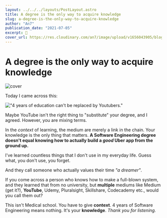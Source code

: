 ```yaml
---
layout: ../../../layouts/PostLayout.astro
title: A degree is the only way to acquire knowledge
slug: a-degree-is-the-only-way-to-acquire-knowledge
author: "An7"
publication_date: "2021-07-05"
excerpt: 🐧
cover_url: https://res.cloudinary.com/an7/image/upload/v1656043905/blog/studying_fle4sc.jpg
---
```


# A degree is the only way to acquire knowledge

![cover](https://res.cloudinary.com/an7/image/upload/v1656043905/blog/studying_fle4sc.jpg)

Today I came across this:

!["4 years of education can't be replaced by
Youtubers."](https://res.cloudinary.com/an7/image/upload/v1656043906/blog/four-years-of-education_uzjhag.png)

Maybe YouTube isn't the right thing to "substitute" your degree, and I agreed.
However, you are mixing terms.

In the _context_ of learning, the medium are merely a link in the chain. Your
knowledge is the only thing that matters. **A Software Engineering degree
doesn't equal knowing how to actually build a _good_ Uber app from the ground
up.**

I've learned countless things that I don't use in my everyday life. Guess what,
you don't use, you forget.

And they call someone who actually values their time _"a dreamer"_.

If you come across a person who knows how to make a full-blown system, and they
learned that from no university, but **multiple** mediums like Medium (get it?),
**YouTube**, Udemy, Pluralsight, Skillshare, Codecademy etc., would you call
them out?

This isn't Medical school. You have to give **context**. 4 years of Software
Engineering means nothing. It's your **knowledge**. _Thank you for listening._
